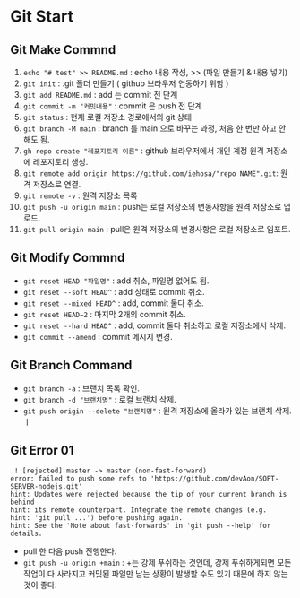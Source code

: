# Git Start

## Git Make Commnd

01. `echo "# test" >> README.md` : echo 내용 작성, >> (파일 만들기 & 내용 넣기)
02. `git init` : .git 폴더 만들기 ( github 브라우저 연동하기 위함 )
03. `git add README.md` : add 는 commit 전 단계
04. `git commit -m "커밋내용"` : commit 은 push 전 단계
05. `git status` : 현재 로컬 저장소 경로에서의 git 상태
06. `git branch -M main` : branch 를 main 으로 바꾸는 과정, 처음 한 번만 하고 안해도 됨.
07. `gh repo create "레포지토리 이름"` : github 브라우저에서  개인 계정 원격 저장소에 레포지토리 생성.
08. `git remote add origin https://github.com/iehosa/"repo NAME".git`: 원격 저장소로 연결.
09. `git remote -v` : 원격 저장소 목록
10. `git push -u origin main` : push는 로컬 저장소의 변동사항을 원격 저장소로 업로드.
11. `git pull origin main` : pull은 원격 저장소의 변경사항은 로컬 저장소로 임포트.

## Git Modify Commnd

* `git reset HEAD "파일명"` : add 취소, 파일명 없어도 됨.
* `git reset --soft HEAD^` : add 상태로 commit 취소.
* `git reset --mixed HEAD^` : add, commit 둘다 취소.
* `git reset HEAD~2` : 마지막 2개의 commit 취소.
* `git reset --hard HEAD^` : add, commit 둘다 취소하고 로컬 저장소에서 삭제.
* `git commit --amend` : commit 메시지 변경.

## Git Branch Command

* `git branch -a` : 브랜치 목록 확인.
* `git branch -d "브랜치명"` : 로컬 브랜치 삭제.
* `git push origin --delete "브랜치명"` : 원격 저장소에 올라가 있는 브랜치 삭제.ㅣ

## Git Error 01

```
 ! [rejected] master -> master (non-fast-forward)
error: failed to push some refs to 'https://github.com/devAon/SOPT-SERVER-nodejs.git'
hint: Updates were rejected because the tip of your current branch is behind
hint: its remote counterpart. Integrate the remote changes (e.g.
hint: 'git pull ...') before pushing again.
hint: See the 'Note about fast-forwards' in 'git push --help' for details. 
```
- pull 한 다음 push 진행한다.
- `git push -u origin +main` : +는 강제 푸쉬하는 것인데, 강제 푸쉬하게되면 모든 작업이 다 사라지고 커밋된 파일만 남는 상황이 발생할 수도 있기 때문에 하지 않는 것이 좋다.
